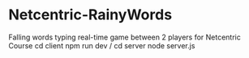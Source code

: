 # Netcentric-RainyWords
Falling words typing real-time game between 2 players for Netcentric Course
cd client npm run dev / cd server node server.js
